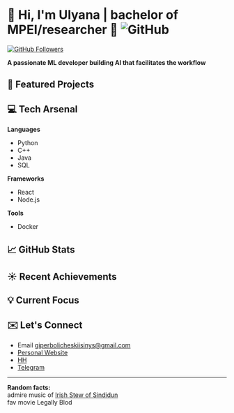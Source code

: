 # :herb: Hi, I'm Ulyana | bachelor of MPEI/researcher :telescope: ![GitHub](https://img.shields.io/badge/Github-%23121011.svg?logo=GitHub&style=flat&logoColor=white)

[![GitHub Followers](https://img.shields.io/github/followers/UlyanaGru?label=Follow&style=social)](https://github.com/UlyanaGru)

**A passionate ML developer building AI that facilitates the workflow**

## :seedling: Featured Projects
## :computer: Tech Arsenal
**Languages**  
- Python
- C++
- Java
- SQL
  
**Frameworks**
- React
- Node.js

**Tools**
- Docker
## :chart_with_upwards_trend: GitHub Stats
## :sunny: Recent Achievements
## :bulb: Current Focus
## :envelope: Let's Connect
- Email giperbolicheskiisinys@gmail.com
- [Personal Website]()
- [HH]()
- [Telegram](https://t.me/anantinglucose)
---
**Random facts:**\
admire music of [Irish Stew of Sindidun](https://music.yandex.ru/artist/6675190)\
fav movie Legally Blod
